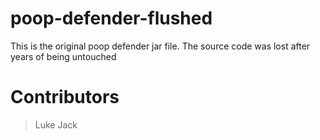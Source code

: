 # poop-defender-flushed
This is the original poop defender jar file. The source code was lost after years of being untouched

# Contributors
> Luke
> Jack
